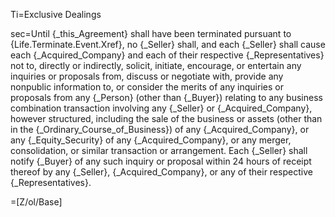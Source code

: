 Ti=Exclusive Dealings

sec=Until {_this_Agreement} shall have been terminated pursuant to {Life.Terminate.Event.Xref}, no {_Seller} shall, and each {_Seller} shall cause each {_Acquired_Company} and each of their respective {_Representatives} not to, directly or indirectly, solicit, initiate, encourage, or entertain any inquiries or proposals from, discuss or negotiate with, provide any nonpublic information to, or consider the merits of any inquiries or proposals from any {_Person} (other than {_Buyer}) relating to any business combination transaction involving any {_Seller} or {_Acquired_Company}, however structured, including the sale of the business or assets (other than in the {_Ordinary_Course_of_Business}) of any {_Acquired_Company}, or any {_Equity_Security} of any {_Acquired_Company}, or any merger, consolidation, or similar transaction or arrangement.  Each {_Seller} shall notify {_Buyer} of any such inquiry or proposal within 24 hours of receipt thereof by any {_Seller}, {_Acquired_Company}, or any of their respective {_Representatives}.

=[Z/ol/Base]
